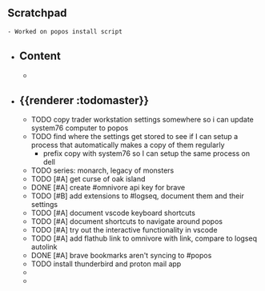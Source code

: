 ## Scratchpad
	- Worked on popos install script
- ## Content
	-
- ## {{renderer :todomaster}}
	- TODO copy trader workstation settings somewhere so i can update system76 computer to popos
	- TODO find where the settings get stored to see if I can setup a process that automatically makes a copy of them regularly
		- prefix copy with system76 so I can setup the same process on dell
	- TODO series: monarch, legacy of monsters
	- TODO [#A] get curse of oak island
	- DONE [#A] create #omnivore api key for brave
	- TODO [#B] add extensions to #logseq, document them and their settings
	- TODO [#A] document vscode keyboard shortcuts
	- TODO [#A] document shortcuts to navigate around popos
	- TODO [#A] try out the interactive functionality in vscode
	- TODO [#A] add flathub link to omnivore with link, compare to logseq autolink
	- DONE [#A] brave bookmarks aren't syncing to #popos
	- TODO install thunderbird and proton mail app
	-
	-
